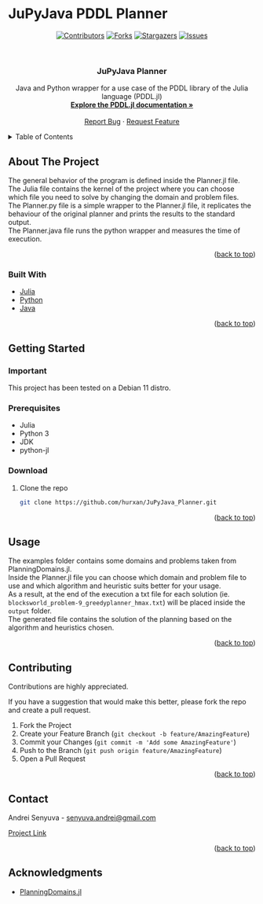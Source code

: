 # JuPyJava PDDL Planner

<div id="top"></div>

<!-- PROJECT SHIELDS -->

<div align="center">

[![Contributors][contributors-shield]][contributors-url]
[![Forks][forks-shield]][forks-url]
[![Stargazers][stars-shield]][stars-url]
[![Issues][issues-shield]][issues-url]

</div>

<br />
<div align="center">
<h3 align="center">JuPyJava Planner</h3>
  <p align="center">
    Java and Python wrapper for a use case of the PDDL library of the Julia language (PDDL.jl)
    <br />
    <a href="https://docs.juliahub.com/PDDL/"><strong>Explore the PDDL.jl documentation »</strong></a>
    <br />
    <br />
    <a href="https://github.com/hurxan/JuPyJava_Planner/issues">Report Bug</a>
    ·
    <a href="https://github.com/hurxan/JuPyJava_Planner/issues">Request Feature</a>
  </p>
</div>

<!-- TABLE OF CONTENTS -->
<details>
  <summary>Table of Contents</summary>
  <ol>
    <li>
      <a href="#about-the-project">About The Project</a>
      <ul>
        <li><a href="#built-with">Built With</a></li>
      </ul>
    </li>
    <li>
      <a href="#getting-started">Getting Started</a>
      <ul>
        <li><a href="#prerequisites">Prerequisites</a></li>
        <li><a href="#installation">Installation</a></li>
      </ul>
    </li>
    <li><a href="#usage">Usage</a></li>
    <li><a href="#contributing">Contributing</a></li>
    <li><a href="#contact">Contact</a></li>
    <li><a href="#acknowledgments">Acknowledgments</a></li>
  </ol>
</details>

<!-- ABOUT THE PROJECT -->

## About The Project

The general behavior of the program is defined inside the Planner.jl file.<br/>
The Julia file contains the kernel of the project where you can choose which file you need to solve by changing the domain and problem files.<br>
The Planner.py file is a simple wrapper to the Planner.jl file, it replicates the behaviour of the original planner and prints the results to the standard output.<br/>
The Planner.java file runs the python wrapper and measures the time of execution.

<p align="right">(<a href="#top">back to top</a>)</p>

### Built With

- [Julia](https://julialang.org/)
- [Python](https://www.python.org/)
- [Java](https://docs.oracle.com/en/java/index.html)

<p align="right">(<a href="#top">back to top</a>)</p>

<!-- GETTING STARTED -->

## Getting Started

### Important

This project has been tested on a Debian 11 distro.

### Prerequisites

- Julia
- Python 3
- JDK
- python-jl

### Download

1. Clone the repo
   ```sh
   git clone https://github.com/hurxan/JuPyJava_Planner.git
   ```

<p align="right">(<a href="#top">back to top</a>)</p>

<!-- USAGE EXAMPLES -->

## Usage

The examples folder contains some domains and problems taken from PlanningDomains.jl. <br/>
Inside the Planner.jl file you can choose which domain and problem file to use and which algorithm and heuristic suits better for your usage.<br/>
As a result, at the end of the execution a txt file for each solution (ie. `blocksworld_problem-9_greedyplanner_hmax.txt`) will be placed inside the `output` folder. <br/>
The generated file contains the solution of the planning based on the algorithm and heuristics chosen.

<p align="right">(<a href="#top">back to top</a>)</p>

<!-- CONTRIBUTING -->

## Contributing

Contributions are highly appreciated.

If you have a suggestion that would make this better, please fork the repo and create a pull request.

1. Fork the Project
2. Create your Feature Branch (`git checkout -b feature/AmazingFeature`)
3. Commit your Changes (`git commit -m 'Add some AmazingFeature'`)
4. Push to the Branch (`git push origin feature/AmazingFeature`)
5. Open a Pull Request

<p align="right">(<a href="#top">back to top</a>)</p>

<!-- CONTACT -->

## Contact

Andrei Senyuva - senyuva.andrei@gmail.com

[Project Link](https://github.com/hurxan/JuPyJava_Planner)

<p align="right">(<a href="#top">back to top</a>)</p>

<!-- ACKNOWLEDGMENTS -->

## Acknowledgments

- [PlanningDomains.jl](https://github.com/JuliaPlanners/PlanningDomains.jl)

<!-- MARKDOWN LINKS & IMAGES -->

[contributors-shield]: https://img.shields.io/github/contributors/hurxan/JuPyJava_Planner.svg?style=for-the-badge
[contributors-url]: https://github.com/hurxan/JuPyJava_Planner/graphs/contributors
[forks-shield]: https://img.shields.io/github/forks/hurxan/JuPyJava_Planner.svg?style=for-the-badge
[forks-url]: https://github.com/hurxan/JuPyJava_Planner/network/members
[stars-shield]: https://img.shields.io/github/stars/hurxan/JuPyJava_Planner.svg?style=for-the-badge
[stars-url]: https://github.com/hurxan/JuPyJava_Planner/stargazers
[issues-shield]: https://img.shields.io/github/issues/hurxan/JuPyJava_Planner.svg?style=for-the-badge
[issues-url]: https://github.com/hurxan/JuPyJava_Planner/issues
[product-screenshot]: images/screenshot.png

